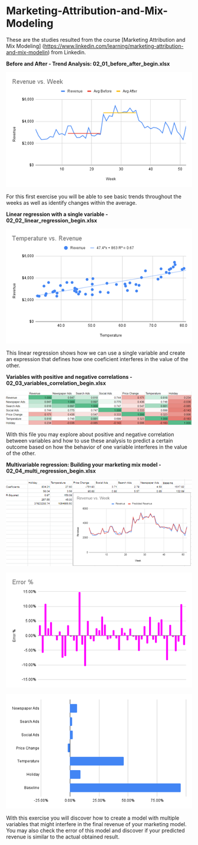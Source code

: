 # Marketing-Attribution-and-Mix-Modeling

These are the studies resulted from the course [Marketing Attribution and Mix Modeling] (https://www.linkedin.com/learning/marketing-attribution-and-mix-modelin) from Linkedin.


**Before and After - Trend Analysis: 02_01_before_after_begin.xlsx**

![Revenue cs. Week](https://github.com/ShellyLeal/Marketing-Attribution-and-Mix-Modeling/blob/main/graphs/Revenue%20vs.%20Week.png)

For this first exercise you will be able to see basic trends throughout the weeks as well as identify changes within the average.

**Linear regression with a single variable - 02_02_linear_regression_begin.xlsx**

![Temperature vs. Revenue](https://github.com/ShellyLeal/Marketing-Attribution-and-Mix-Modeling/blob/main/graphs/Temperature%20vs.%20Revenue.png)

This linear regression shows how we can use a single variable and create an expression that defines how one coeficient interferes in the value of the other.

**Variables with positive and negative correlations - 02_03_variables_correlation_begin.xlsx**

![Correlation](https://github.com/ShellyLeal/Marketing-Attribution-and-Mix-Modeling/blob/main/graphs/Correlation%20.png)

With this file you may explore about positive and negative correlation between variables and how to use these analysis to predict a certain outcome based on how the behavior of one variable interferes in the value of the other.

**Multivariable regression: Building your marketing mix model - 02_04_multi_regression_begin.xlsx**

![Multivariate](https://github.com/ShellyLeal/Marketing-Attribution-and-Mix-Modeling/blob/main/graphs/multivariate.png)

![Error %](https://github.com/ShellyLeal/Marketing-Attribution-and-Mix-Modeling/blob/main/graphs/Error%20%25.png)

![Interference](https://github.com/ShellyLeal/Marketing-Attribution-and-Mix-Modeling/blob/main/graphs/interference.png)

With this exercise you will discover how to create a model with multiple variables that might interfere in the final revenue of your marketing model. You may also check the error of this model and discover if your predicted revenue is similar to the actual obtained result.

